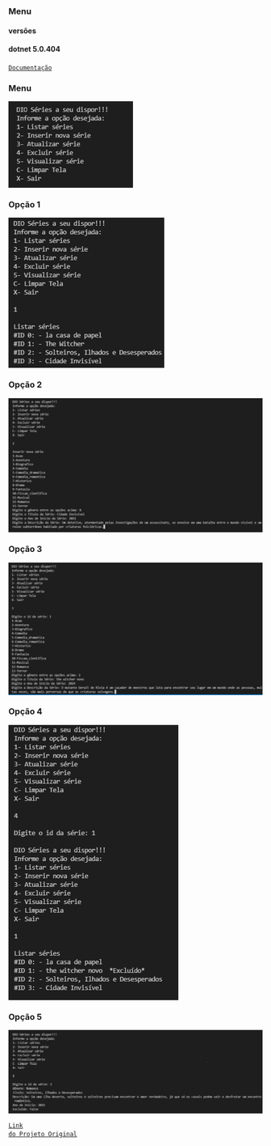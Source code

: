 ### Menu 
#### versões 
#### dotnet 5.0.404
<code ><a style="color: read" href="https://docs.microsoft.com/pt-br/dotnet/api/?view=net-5.0">Documentação</a></code>
<h3> Menu </h3>
<div>
    <img  align ="center" src = "https://github.com/fabricioaugus/Decola-Tech/blob/main/ProjetoDio/Dio.Serie/img_do_Projeto/Menu.png"></img>
</div>

<h3> Opção 1</h3>
<div>
    <img  align ="center" src = "https://github.com/fabricioaugus/Decola-Tech/blob/main/ProjetoDio/Dio.Serie/img_do_Projeto/opcao_1.png"></img>
</div>
<h3> Opção 2</h3>
<div>
    <img  align ="center" src = "https://github.com/fabricioaugus/Decola-Tech/blob/main/ProjetoDio/Dio.Serie/img_do_Projeto/opcao_2.png"></img>
</div>
<h3> Opção 3</h3>
<div>
    <img  align ="center" src = "https://github.com/fabricioaugus/Decola-Tech/blob/main/ProjetoDio/Dio.Serie/img_do_Projeto/opcao_3.png"></img>
</div>
<h3> Opção 4</h3>
<div>
    <img  align ="center" src = "https://github.com/fabricioaugus/Decola-Tech/blob/main/ProjetoDio/Dio.Serie/img_do_Projeto/opcao_4.png"></img>
</div>
<h3> Opção 5</h3>
<div>
    <img  align ="center" src = "https://github.com/fabricioaugus/Decola-Tech/blob/main/ProjetoDio/Dio.Serie/img_do_Projeto/opcao_5.png"></img>
</div>

<code><a href="https://github.com/elizarp/dio-dotnet-poo-lab-2">Link do Projeto Original</a></code>
